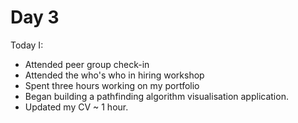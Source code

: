 # Day 3

Today I:

 - Attended peer group check-in
 - Attended the who's who in hiring workshop
 - Spent three hours working on my portfolio
 - Began building a pathfinding algorithm visualisation application.
 - Updated my CV ~ 1 hour.